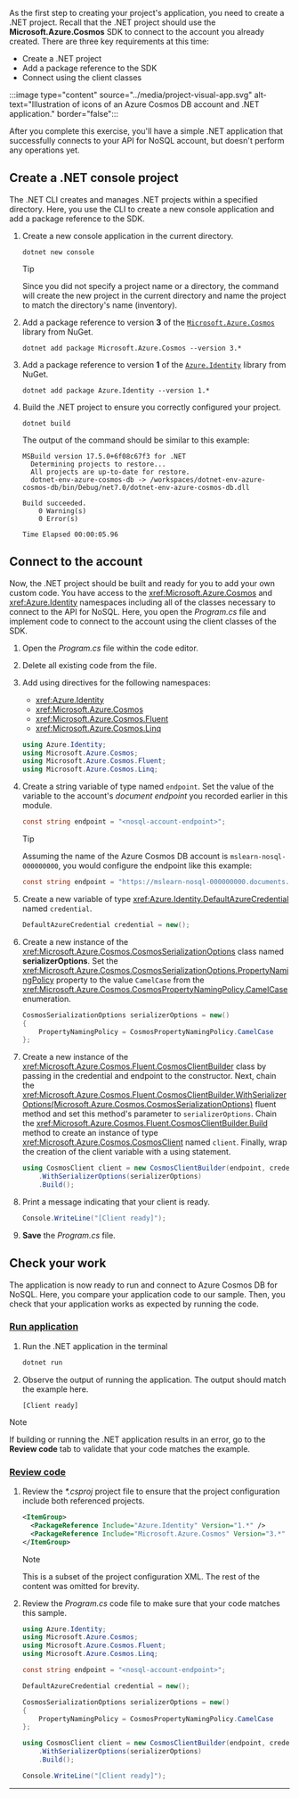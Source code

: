 As the first step to creating your project's application, you need to create a .NET project. Recall that the .NET project should use the **Microsoft.Azure.Cosmos** SDK to connect to the account you already created. There are three key requirements at this time:

- Create a .NET project
- Add a package reference to the SDK
- Connect using the client classes

:::image type="content" source="../media/project-visual-app.svg" alt-text="Illustration of icons of an Azure Cosmos DB account and .NET application." border="false":::

After you complete this exercise, you'll have a simple .NET application that successfully connects to your API for NoSQL account, but doesn't perform any operations yet.

## Create a .NET console project

The .NET CLI creates and manages .NET projects within a specified directory. Here, you use the CLI to create a new console application and add a package reference to the SDK.

1. Create a new console application in the current directory.

    ```dotnetcli
    dotnet new console
    ```

    > [!TIP]
    > Since you did not specify a project name or a directory, the command will create the new project in the current directory and name the project to match the directory's name (inventory).

1. Add a package reference to version **3** of the [`Microsoft.Azure.Cosmos`](https://www.nuget.org/packages/Microsoft.Azure.Cosmos) library from NuGet.

    ```dotnetcli
    dotnet add package Microsoft.Azure.Cosmos --version 3.*
    ```

1. Add a package reference to version **1** of the [`Azure.Identity`](https://www.nuget.org/packages/Azure.Identity) library from NuGet.

    ```dotnetcli
    dotnet add package Azure.Identity --version 1.*
    ```

1. Build the .NET project to ensure you correctly configured your project.

    ```dotnetcli
    dotnet build
    ```

    The output of the command should be similar to this example:

    ```output
    MSBuild version 17.5.0+6f08c67f3 for .NET
      Determining projects to restore...
      All projects are up-to-date for restore.
      dotnet-env-azure-cosmos-db -> /workspaces/dotnet-env-azure-cosmos-db/bin/Debug/net7.0/dotnet-env-azure-cosmos-db.dll
    
    Build succeeded.
        0 Warning(s)
        0 Error(s)
    
    Time Elapsed 00:00:05.96
    ```

## Connect to the account

Now, the .NET project should be built and ready for you to add your own custom code. You have access to the <xref:Microsoft.Azure.Cosmos> and <xref:Azure.Identity> namespaces including all of the classes necessary to connect to the API for NoSQL. Here, you open the *Program.cs* file and implement code to connect to the account using the client classes of the SDK.

1. Open the *Program.cs* file within the code editor.

1. Delete all existing code from the file.

1. Add using directives for the following namespaces:

    - <xref:Azure.Identity>
    - <xref:Microsoft.Azure.Cosmos>
    - <xref:Microsoft.Azure.Cosmos.Fluent>
    - <xref:Microsoft.Azure.Cosmos.Linq>

    ```csharp
    using Azure.Identity;
    using Microsoft.Azure.Cosmos;
    using Microsoft.Azure.Cosmos.Fluent;
    using Microsoft.Azure.Cosmos.Linq;
    ```

1. Create a string variable of type named `endpoint`. Set the value of the variable to the account's *document endpoint* you recorded earlier in this module.

    ```csharp
    const string endpoint = "<nosql-account-endpoint>";
    ```

    > [!TIP]
    > Assuming the name of the Azure Cosmos DB account is `mslearn-nosql-000000000`, you would configure the endpoint like this example:
    >
    > ```csharp
    > const string endpoint = "https://mslearn-nosql-000000000.documents.azure.com:443/";
    > ```
    >

1. Create a new variable of type <xref:Azure.Identity.DefaultAzureCredential> named `credential`.

    ```csharp
    DefaultAzureCredential credential = new();
    ```

1. Create a new instance of the <xref:Microsoft.Azure.Cosmos.CosmosSerializationOptions> class named **serializerOptions**. Set the <xref:Microsoft.Azure.Cosmos.CosmosSerializationOptions.PropertyNamingPolicy> property to the value ``CamelCase`` from the <xref:Microsoft.Azure.Cosmos.CosmosPropertyNamingPolicy.CamelCase> enumeration.

    ```csharp
    CosmosSerializationOptions serializerOptions = new()
    {
        PropertyNamingPolicy = CosmosPropertyNamingPolicy.CamelCase
    };
    ```

1. Create a new instance of the <xref:Microsoft.Azure.Cosmos.Fluent.CosmosClientBuilder> class by passing in the credential and endpoint to the constructor. Next, chain the <xref:Microsoft.Azure.Cosmos.Fluent.CosmosClientBuilder.WithSerializerOptions(Microsoft.Azure.Cosmos.CosmosSerializationOptions)> fluent method and set this method's parameter to `serializerOptions`. Chain the <xref:Microsoft.Azure.Cosmos.Fluent.CosmosClientBuilder.Build> method to create an instance of type <xref:Microsoft.Azure.Cosmos.CosmosClient> named `client`. Finally, wrap the creation of the client variable with a using statement.

    ```csharp
    using CosmosClient client = new CosmosClientBuilder(endpoint, credential)
        .WithSerializerOptions(serializerOptions)
        .Build();
    ```

1. Print a message indicating that your client is ready.

    ```csharp
    Console.WriteLine("[Client ready]");    
    ```

1. **Save** the *Program.cs* file.

## Check your work

The application is now ready to run and connect to Azure Cosmos DB for NoSQL. Here, you compare your application code to our sample. Then, you check that your application works as expected by running the code.

### [Run application](#tab/run-app)

1. Run the .NET application in the terminal

    ```bash
    dotnet run
    ```

1. Observe the output of running the application. The output should match the example here.

    ```output
    [Client ready]
    ```

> [!NOTE]
> If building or running the .NET application results in an error, go to the **Review code** tab to validate that your code matches the example.

### [Review code](#tab/review-code)

1. Review the *\*.csproj* project file to ensure that the project configuration include both referenced projects.

    ```xml
    <ItemGroup>
      <PackageReference Include="Azure.Identity" Version="1.*" />
      <PackageReference Include="Microsoft.Azure.Cosmos" Version="3.*" />
    </ItemGroup>
    ```

    > [!NOTE]
    > This is a subset of the project configuration XML. The rest of the content was omitted for brevity.

1. Review the *Program.cs* code file to make sure that your code matches this sample.

    ```csharp
    using Azure.Identity;
    using Microsoft.Azure.Cosmos;
    using Microsoft.Azure.Cosmos.Fluent;
    using Microsoft.Azure.Cosmos.Linq;
    
    const string endpoint = "<nosql-account-endpoint>";

    DefaultAzureCredential credential = new();
    
    CosmosSerializationOptions serializerOptions = new()
    {
        PropertyNamingPolicy = CosmosPropertyNamingPolicy.CamelCase
    };
    
    using CosmosClient client = new CosmosClientBuilder(endpoint, credential)
        .WithSerializerOptions(serializerOptions)
        .Build();
    
    Console.WriteLine("[Client ready]");
    ```

---

